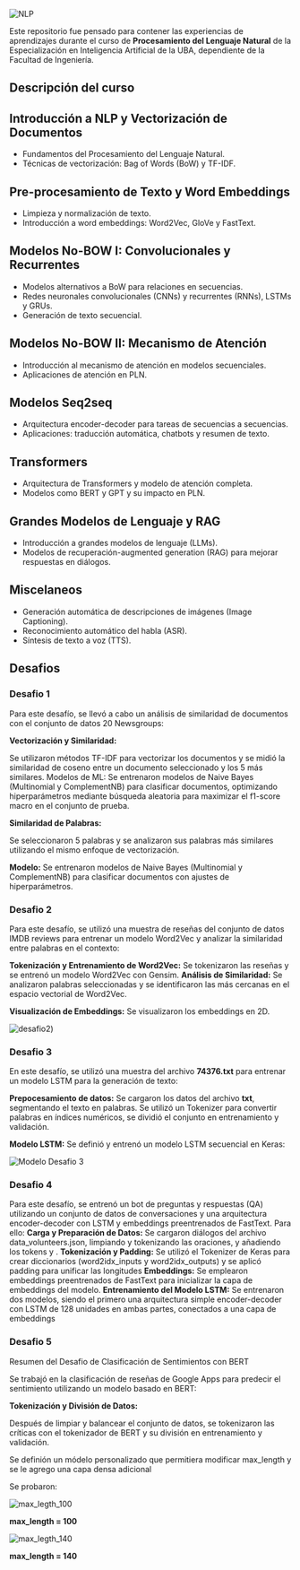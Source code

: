 

![NLP](images/PNL.jpg)


Este repositorio fue pensado para contener las experiencias de aprendizajes durante el curso de **Procesamiento del Lenguaje Natural** de la Especialización en Inteligencia Artificial de la UBA, dependiente de la Facultad de Ingeniería.

<h2> Descripción del curso </h2>

## Introducción a NLP y Vectorización de Documentos
- Fundamentos del Procesamiento del Lenguaje Natural.
- Técnicas de vectorización: Bag of Words (BoW) y TF-IDF.

## Pre-procesamiento de Texto y Word Embeddings
- Limpieza y normalización de texto.
- Introducción a word embeddings: Word2Vec, GloVe y FastText.

## Modelos No-BOW I: Convolucionales y Recurrentes
- Modelos alternativos a BoW para relaciones en secuencias.
- Redes neuronales convolucionales (CNNs) y recurrentes (RNNs), LSTMs y GRUs.
- Generación de texto secuencial.

## Modelos No-BOW II: Mecanismo de Atención
- Introducción al mecanismo de atención en modelos secuenciales.
- Aplicaciones de atención en PLN.

## Modelos Seq2seq
- Arquitectura encoder-decoder para tareas de secuencias a secuencias.
- Aplicaciones: traducción automática, chatbots y resumen de texto.

## Transformers
- Arquitectura de Transformers y modelo de atención completa.
- Modelos como BERT y GPT y su impacto en PLN.

## Grandes Modelos de Lenguaje y RAG
- Introducción a grandes modelos de lenguaje (LLMs).
- Modelos de recuperación-augmented generation (RAG) para mejorar respuestas en diálogos.

## Miscelaneos
- Generación automática de descripciones de imágenes (Image Captioning).
- Reconocimiento automático del habla (ASR).
- Síntesis de texto a voz (TTS).


<h2> Desafios </h2>

<h3> Desafio 1 </h3>

Para este desafío, se llevó a cabo un análisis de similaridad de documentos con el conjunto de datos 20 Newsgroups:

**Vectorización y Similaridad:** 

Se utilizaron métodos TF-IDF para vectorizar los documentos y se midió la similaridad de coseno entre un documento seleccionado y los 5 más similares.
Modelos de ML: Se entrenaron modelos de Naive Bayes (Multinomial y ComplementNB) para clasificar documentos, optimizando hiperparámetros mediante búsqueda aleatoria para maximizar el f1-score macro en el conjunto de prueba.

**Similaridad de Palabras:** 

Se seleccionaron 5 palabras y se analizaron sus palabras más similares utilizando el mismo enfoque de vectorización.

**Modelo:** Se entrenaron modelos de Naive Bayes (Multinomial y ComplementNB) para clasificar documentos con ajustes de hiperparámetros.


<h3> Desafio 2 </h3>
Para este desafío, se utilizó una muestra de reseñas del conjunto de datos IMDB reviews para entrenar un modelo Word2Vec y analizar la similaridad entre palabras en el contexto:

**Tokenización y Entrenamiento de Word2Vec:** 
Se tokenizaron las reseñas y se entrenó un modelo Word2Vec con Gensim.
**Análisis de Similaridad:** 
Se analizaron palabras seleccionadas y se identificaron las más cercanas en el espacio vectorial de Word2Vec.

**Visualización de Embeddings:** Se visualizaron los embeddings en 2D.

![desafio2](https://github.com/Cmendez13/EIAUBA/blob/main/NLP/images/desafio_2_similaritud.png))

<h3> Desafio 3 </h3>

En este desafío, se utilizó una muestra del archivo **74376.txt** para entrenar un modelo LSTM para la generación de texto:

**Prepocesamiento de datos:** 
Se cargaron los datos del archivo **txt**, segmentando el texto en palabras. Se utilizó un Tokenizer para convertir palabras en índices numéricos, se dividió el conjunto en entrenamiento y validación.

**Modelo LSTM:** 
Se definió y entrenó un modelo LSTM secuencial en Keras:

![Modelo Desafio 3](https://github.com/Cmendez13/EIAUBA/blob/main/NLP/images/Modelo_deasafio_3.png)

<h3> Desafio 4 </h3>

Para este desafío, se entrenó un bot de preguntas y respuestas (QA) utilizando un conjunto de datos de conversaciones y una arquitectura encoder-decoder con LSTM y embeddings preentrenados de FastText. 
Para ello:
**Carga y Preparación de Datos:** Se cargaron diálogos del archivo data_volunteers.json, limpiando y tokenizando las oraciones, y añadiendo los tokens <sos> y <eos>. 
**Tokenización y Padding:** Se utilizó el Tokenizer de Keras para crear diccionarios (word2idx_inputs y word2idx_outputs) y se aplicó padding para unificar las longitudes
**Embeddings:** Se emplearon embeddings preentrenados de FastText para inicializar la capa de embeddings del modelo.
**Entrenamiento del Modelo LSTM:** Se entrenaron dos modelos, siendo el primero una arquitectura simple encoder-decoder con LSTM de 128 unidades en ambas partes, conectados a una capa de embeddings 



<h3> Desafio 5 </h3>

Resumen del Desafio de Clasificación de Sentimientos con BERT

Se trabajó en la clasificación de reseñas de Google Apps para predecir el sentimiento utilizando un modelo basado en BERT:

**Tokenización y División de Datos:** 

Después de limpiar y balancear el conjunto de datos, se tokenizaron las críticas con el tokenizador de BERT y su división en entrenamiento y validación.

Se definión un módelo personalizado que permitiera modificar max_length y se le agrego una capa densa adicional

Se probaron: 

![max_legth_100](https://github.com/Cmendez13/EIAUBA/blob/main/NLP/images/model_5_100.png)

**max_length = 100**

![max_legth_140](https://github.com/Cmendez13/EIAUBA/blob/main/NLP/images/model_5_140.png)

**max_length = 140**




